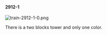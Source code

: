 #### 2912-1
![train-2912-1-0.png](https://github.com/lil-lab/nlvr/raw/master/nlvr/train/images/63/train-2912-1-0.png "train-2912-1-0.png")

There is a two blocks tower and only one color.
